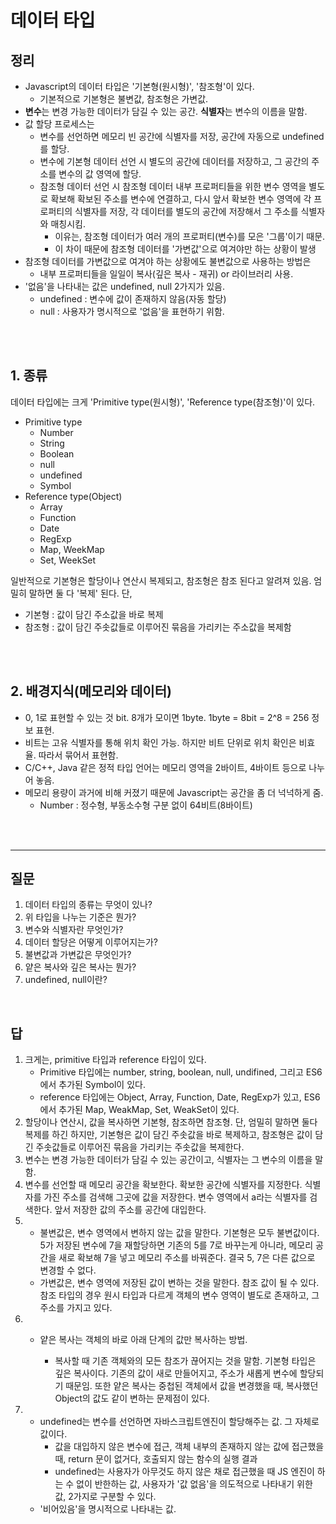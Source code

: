 # 데이터 타입

## 정리
- Javascript의 데이터 타입은 '기본형(원시형)', '참조형'이 있다.
	- 기본적으로 기본형은 불변값, 참조형은 가변값.
- **변수**는 변경 가능한 데이터가 담길 수 있는 공간. **식별자**는 변수의 이름을 말함.
- 값 할당 프로세스는 
	- 변수를 선언하면 메모리 빈 공간에 식별자를 저장, 공간에 자동으로 undefined를 할당.
	- 변수에 기본형 데이터 선언 시 별도의 공간에 데이터를 저장하고, 그 공간의 주소를 변수의 값 영역에 할당.
	- 참조형 데이터 선언 시 참조형 데이터 내부 프로퍼티들을 위한 변수 영역을 별도로 확보해 확보된 주소를 변수에 연결하고, 다시 앞서 확보한 변수 영역에 각 프로퍼티의 식별자를 저장, 각 데이터를 별도의 공간에 저장해서 그 주소를 식별자와 매칭시킴.
		- 이유는, 참조형 데이터가 여러 개의 프로퍼티(변수)를 모은 '그룹'이기 때문.
		- 이 차이 때문에 참조형 데이터를 '가변값'으로 여겨야만 하는 상황이 발생
- 참조형 데이터를 가변값으로 여겨야 하는 상황에도 불변값으로 사용하는 방법은
	- 내부 프로퍼티들을 일일이 복사(깊은 복사 - 재귀) or 라이브러리 사용.
- '없음'을 나타내는 값은 undefined, null 2가지가 있음.
	- undefined : 변수에 값이 존재하지 않음(자동 할당)
	- null : 사용자가 명시적으로 '없음'을 표현하기 위함.

<br/>
<br/>

## 1. 종류

데이터 타입에는 크게 'Primitive type(원시형)', 'Reference type(참조형)'이 있다.
- Primitive type
	- Number
	- String
	- Boolean
	- null
	- undefined
	- Symbol
- Reference type(Object)
	- Array
	- Function
	- Date
	- RegExp
	- Map, WeekMap
	- Set, WeekSet

일반적으로 기본형은 할당이나 연산시 복제되고, 참조형은 참조 된다고 알려져 있음. 엄밀히 말하면 둘 다 '복제' 된다. 단,
- 기본형 : 값이 담긴 주소값을 바로 복제
- 참조형 : 값이 담긴 주솟값들로 이루어진 묶음을 가리키는 주소값을 복제함

<br/>
<br/>

## 2. 배경지식(메모리와 데이터)
- 0, 1로 표현할 수 있는 것 bit. 8개가 모이면 1byte. 1byte = 8bit = 2^8 = 256 정보 표현.
- 비트는 고유 식별자를 통해 위치 확인 가능. 하지만 비트 단위로 위치 확인은 비효율. 따라서 묶어서 표현함.
- C/C++, Java 같은 정적 타입 언어는 메모리 영역을 2바이트, 4바이트 등으로 나누어 놓음.
- 메모리 용량이 과거에 비해 커졌기 때문에 Javascript는 공간을 좀 더 넉넉하게 줌.
	- Number : 정수형, 부동소수형 구분 없이 64비트(8바이트)


<br/>
<br/>

---

## 질문
1. 데이터 타입의 종류는 무엇이 있나?
2. 위 타입을 나누는 기준은 뭔가?
3. 변수와 식별자란 무엇인가?
4. 데이터 할당은 어떻게 이루어지는가?
5. 불변값과 가변값은 무엇인가?
6. 얕은 복사와 깊은 복사는 뭔가?
7. undefined, null이란?


<br/>


## 답
1. 크게는, primitive 타입과 reference 타입이 있다.
	- Primitive 타입에는 number, string, boolean, null, undifined, 그리고 ES6에서 추가된 Symbol이 있다.
	- reference 타입에는 Object, Array, Function, Date, RegExp가 있고, ES6에서 추가된 Map, WeakMap, Set, WeakSet이 있다.
2. 할당이나 연산시, 값을 복사하면 기본형, 참조하면 참조형.
	단, 엄밀히 말하면 둘다 복제를 하긴 하지만, 기본형은 값이 담긴 주솟값을 바로 복제하고, 참조형은 값이 담긴 주솟값들로 이루어진 묶음을 가리키는 주솟값을 복제한다.
3. 변수는 변경 가능한 데이터가 담길 수 있는 공간이고, 식별자는 그 변수의 이름을 말함.
4. 변수를 선언할 때 메모리 공간을 확보한다. 확보한 공간에 식별자를 지정한다. 식별자를 가진 주소를 검색해 그곳에 값을 저장한다. 변수 영역에서 a라는 식별자를 검색한다. 앞서 저장한 값의 주소를 공간에 대입한다.
5. 
	- 불변값은, 변수 영역에서 변하지 않는 값을 말한다. 기본형은 모두 불변값이다. 5가 저장된 변수에 7을 재할당하면 기존의 5를 7로 바꾸는게 아니라, 메모리 공간을 새로 확보해 7을 넣고 메모리 주소를 바꿔준다. 결국 5, 7은 다른 값으로 변경할 수 없다.
	- 가변값은, 변수 영역에 저장된 값이 변하는 것을 말한다. 참조 값이 될 수 있다. 참조 타입의 경우 원시 타입과 다르게 객체의 변수 영역이 별도로 존재하고, 그 주소를 가지고 있다.
6. 
	- 얕은 복사는 객체의 바로 아래 단계의 값만 복사하는 방법.

		- 복사할 때 기존 객체와의 모든 참조가 끊어지는 것을 말함.
기본형 타입은 깊은 복사이다. 기존의 값이 새로 만들어지고, 주소가 새롭게 변수에 할당되기 때문임. 또한 얕은 복사는 중첩된 객체에서 값을 변경했을 때, 복사했던 Object의 값도 같이 변하는 문제점이 있다.
7. 
	- undefined는 변수를 선언하면 자바스크립트엔진이 할당해주는 값. 그 자체로 값이다.
		- 값을 대입하지 않은 변수에 접근, 객체 내부의 존재하지 않는 값에 접근했을 때, return 문이 없거다, 호출되지 않는 함수의 실행 결과
		- undefined는 사용자가 아무것도 하지 않은 채로 접근했을 때 JS 엔진이 하는 수 없이 반한하는 값, 사용자가 '값 없음'을 의도적으로 나타내기 위한 값, 2가지로 구분할 수 있다.
	- '비어있음'을 명시적으로 나타내는 값.
